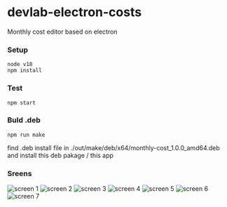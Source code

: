 # devlab-electron-costs
Monthly cost editor based on electron

### Setup
```
node v18
npm install
```

### Test
```
npm start
```

### Buld .deb
```
npm run make
```
find .deb install file in ./out/make/deb/x64/monthly-cost_1.0.0_amd64.deb
and install this deb pakage / this app

### Sreens
![screen 1](/screens/screen-1.png)
![screen 2](/screens/screen-2.png)
![screen 3](/screens/screen-3.png)
![screen 4](/screens/screen-4.png)
![screen 5](/screens/screen-5.png)
![screen 6](/screens/screen-6.png)
![screen 7](/screens/screen-7.png)
